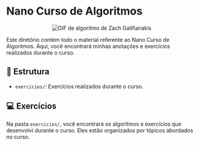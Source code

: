 # Nano Curso de Algoritmos

<p align="center">
<img src="https://media0.giphy.com/media/v1.Y2lkPTc5MGI3NjExdG1sdWc4MXgzcDdpeHhlb3ZobXF1NG5qb3F1bXo4Zm5jM3hqaTRhOSZlcD12MV9pbnRlcm5hbF9naWZfYnlfaWQmY3Q9Zw/3o6Yg4GUVgIUg3bf7W/200.webp" alt="GIF de algoritmo de Zach Galifianakis">
</p>

Este diretório contém todo o material referente ao Nano Curso de Algoritmos. Aqui, você encontrará minhas anotações e exercícios realizados durante o curso.

## 📂 Estrutura

- `exercicios/`: Exercícios realizados durante o curso.

## 💻 Exercícios

Na pasta `exercicios/`, você encontrará os algoritmos e exercícios que desenvolvi durante o curso. Eles estão organizados por tópicos abordados no curso.
